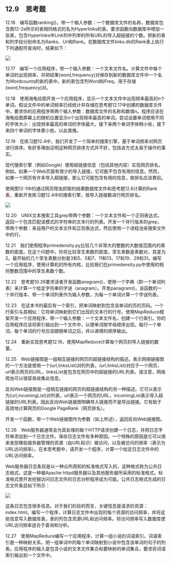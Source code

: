    

## 12.9　思考题

12.16　编写函数ranking()，带一个输入参数：一个数据库文件的名称，数据库包含图12-2a所示的表相同格式的名为Hyperlinks的表。要求函数向数据库中增加一张表，包含Hyperlinks中Link列中列举的所有URL的导入超链接的个数。把新的表和列字段分别命名为Ranks、Url和Rank。在数据库文件links.db的Rank表上执行下列通配符查询时，结果如下：

![](0-Assets/Epubook/程序员编程语言经典合集（计算机科学丛书5册套装），javapython编程语言含经典教材龙书《编译原理》%20(Bruce%20Eckel%20%20Alfred%20V.%20Aho%20%20Monica%20S.%20Lam%20etc.)%20(Z-Library)/images/image09431.jpeg)

12.17　编写一个应用程序，带一个输入参数：一个文本文件名。计算文件中每个单词的出现频率，并把结果(word,frequency)对保存到新的数据库文件中一个名为Wordcounts的新的表中。新的表包含列Word和Freq，用于存储(word,frequency)对。

12.18　使用海龟绘图开发一个应用程序，显示一个文本文件中出现频率最高的n个单词。假设文件中的单词频率已经统计并存储在思考题12.17中创建的数据库文件中。要求你的应用程序带两个输入参数：数据库文件的名称和数值n。程序应该在海龟绘图屏幕上的随机位置显示n个出现频率最高的单词。尝试设置单词使用不同的字体大小：出现频率最高的单词的字体最大，接下来两个单词字体稍小些，接下来四个单词的字体更小些，以此类推。

12.19　在练习题12.4中，我们开发了一个简单的搜索引擎，基于单词频率对网页进行排序。有好多理由证明这种网页排序方式并不好，包括该方式太易于操作的事实。

现代搜索引擎（例如Google）使用超链接信息（包括其他内容）实现网页排名。例如，如果一个Web页面有很少的导入链接，它可能不包含有用的信息。然而，如果一个网页有许多导入超链接，那么它可能包含有用的信息，故排名应该靠前。

使用图12-1中的通过网页爬虫抓取的结果数据库文件和思考题12.6计算的Rank表，重新开发练习题12.4中的搜索引擎，按导入链接数进行网页排名。

![](0-Assets/Epubook/程序员编程语言经典合集（计算机科学丛书5册套装），javapython编程语言含经典教材龙书《编译原理》%20(Bruce%20Eckel%20%20Alfred%20V.%20Aho%20%20Monica%20S.%20Lam%20etc.)%20(Z-Library)/images/image09432.jpeg)

12.20　UNIX文本搜索工具grep带两个参数：一个文本文件和一个正则表达式。返回一个包含匹配该模式的字符串的文本行的列表。开发一个并行版本的grep，带两个参数：来自用户的文本文件和正则表达式，然后使用一个进程池来搜索文件中的行。

12.21　我们使用程序primedensity.py比较几个非常大的整数的大数值范围内的素数的密度。在这个问题中，你将比较孪生素数的密度。孪生素数是素数对，其差为2。最开始的几个孪生素数分别是3和5、5和7、11和13、17和19、29和31。编写一个应用程序，使用计算机的所有内核，比较我们在primedensity.py中使用的相同整数范围中的孪生素数个数。

12.22　思考题10.26要求读者开发函数anagram()，使用一个字典（即一个单词列表）来计算一个给定字符串的字谜（anagram）。开发panagram()，该函数的一个并行版本，带一个单词列表作为输入参数，为每一个单词计算一个字谜列表。

12.23　在这本书的最后有一个索引，把单词映射到包含该单词的页的页码。一个行索引与其相似：它将单词映射到它们出现的文本行的行号。使用MapReduce框架开发一个应用程序，带一个输入参数：一个文本文件名，创建一个行索引。你的应用程序应该将索引输出到一个文件中，以便单词按字母顺序出现，每行一个单词。每个单词的行号应该跟随单词之后，并以递增的顺序输出。

12.24　重新实现思考题12.16，使用MapReduce计算每个网页的导入链接的数量。

12.25　Web链接图是一组相互链接的网页的超链接结构的描述。表示网络链接图的一个方法是使用一个(url,linksList)对的列表，(url,linksList)对应于一个网页，url表示网页的URL，linksList是包含在网页中的超链接的URL列表。请注意，网络爬虫可以很容易收集此信息。

反向Web链接图是一组相互链接的网页的超链接结构的另一种描述。它可以表示为(url,incomingList)对列表，url表示一个网页的URL，incomingList表示导入超链接的URL列表。因此反向Web链接图明确导入链接而不是导出链接。它有助于高效地计算网页的Google PageRank（网页排名）。

开发一个函数，带一个Web链接图作为参数（如上所述），返回反向Web链接图。

12.26　Web服务器通常会为其处理的每个HTTP请求创建一个日志，并把日志字符串添加到一个日志文件。保存日志文件有多种原因。一个特殊的原因是它可以用来发现哪些服务器管理的资源（由URL标识）被访问，以及被访问的频率（表示为URL访问频率）。在本思考题中，请开发一个程序，计算一个给定日志文件中的URL访问频率。

Web服务器日志条目是以一种众所周知的标准格式写入的，这种格式称为公共日志格式。这是一种被Apache httpd服务器以及其他服务器所采用的标准格式。标准格式使开发挖掘访问日志文件的日志分析程序成为可能。公共日志格式生成的日志文件条目如下所示：

![](0-Assets/Epubook/程序员编程语言经典合集（计算机科学丛书5册套装），javapython编程语言含经典教材龙书《编译原理》%20(Bruce%20Eckel%20%20Alfred%20V.%20Aho%20%20Monica%20S.%20Lam%20etc.)%20(Z-Library)/images/image09433.jpeg)

这条日志包含很多信息。对于我们的目的而言，关键信息是请求的资源：index.html。编写一个程序，计算日志文件中出现的每个资源的访问频率，并将这些信息写入数据库表，表的列包含资源URL和访问频率。将访问频率写入数据库使URL访问频率适合于查询和分析。

12.27　使用MapReduce编写一个应用程序，计算一组小说的词语索引。词语索引是一种映射关系，把一组单词中的每个单词映射到小说中包含该单词的句子的列表。应用程序的输入是包含小说的文本文件集合和要映射的单词集合。要求将词语索引输出到一个文件中。